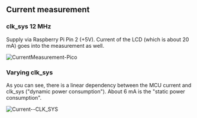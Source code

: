 ## Current measurement 

### clk_sys 12 MHz

Supply via Raspberry Pi Pin 2 (+5V). Current of the LCD (which is about 20 mA) goes into the measurement as well.

![CurrentMeasurement-Pico](https://github.com/Florian-Wilhelm/Raspberry-Pi/assets/77980708/6b3b72e1-c765-49df-a89c-3788803f1686)

### Varying clk_sys

As you can see, there is a linear dependency between the MCU current and clk_sys ("dynamic power consumption"). About 6 mA is the "static power consumption".

![Current--CLK_SYS](https://github.com/Florian-Wilhelm/Raspberry-Pi/assets/77980708/ec2af30f-42b6-4dd7-bc87-e586dad7b960)
